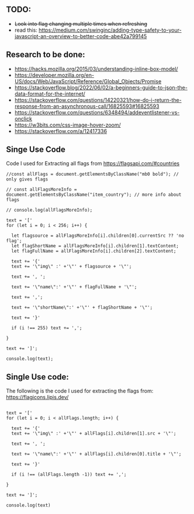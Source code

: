 ## TODO: 

+ ~~Look into flag changing multiple times when refreshing~~
+ read this: https://medium.com/swinginc/adding-type-safety-to-your-javascript-an-overview-to-better-code-abe42a799145


## Research to be done:

+ https://hacks.mozilla.org/2015/03/understanding-inline-box-model/
+ https://developer.mozilla.org/en-US/docs/Web/JavaScript/Reference/Global_Objects/Promise
+ https://stackoverflow.blog/2022/06/02/a-beginners-guide-to-json-the-data-format-for-the-internet/
+ https://stackoverflow.com/questions/14220321/how-do-i-return-the-response-from-an-asynchronous-call/16825593#16825593
+ https://stackoverflow.com/questions/6348494/addeventlistener-vs-onclick
+ https://w3bits.com/css-image-hover-zoom/
+ https://stackoverflow.com/a/12417336

## Singe Use Code

Code I used for Extracting all flags from https://flagsapi.com/#countries

```code
//const allFlags = document.getElementsByClassName("mb0 bold"); // only gives flags

// const allFlagsMoreInfo = document.getElementsByClassName("item_country"); // more info about flags

// console.log(allFlagsMoreInfo);

text = '['
for (let i = 0; i < 256; i++) {

  let flagsource = allFlagsMoreInfo[i].children[0].currentSrc ?? 'no flag';
  let flagShortName = allFlagsMoreInfo[i].children[1].textContent;
  let flagFullName = allFlagsMoreInfo[i].children[2].textContent;
  
  text += '{'
  text += '\"img\" :' +'\"' + flagsource + '\"';
  
  text += ', ';
  
  text += '\"name\":' +'\"' + flagFullName + '\"';
  
  text += ',';

  text += '\"shortName\":' +'\"' + flagShortName + '\"';
  
  text += '}'
  
  if (i !== 255) text += ',';
  
}

text += ']';

console.log(text);
```

## Single Use code:

The following is the code I used for extracting the flags from: https://flagicons.lipis.dev/


```

text = '['
for (let i = 0; i < allFlags.length; i++) {
  
  text += '{'
  text += '\"img\" :' +'\"' + allFlags[i].children[1].src + '\"';
  
  text += ', ';
  
  text += '\"name\":' +'\"' + allFlags[i].children[0].title + '\"';
  
  text += '}'
  
  if (i !== (allFlags.length -1)) text += ',';
  
}

text += ']';

console.log(text)

```